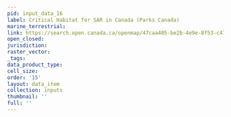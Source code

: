 ```yaml
---
pid: input_data_16
label: Critical Habitat for SAR in Canada (Parks Canada)
marine_terrestrial: 
link: https://search.open.canada.ca/openmap/47caa405-be2b-4e9e-8f53-c478ade2ca74
open_closed: 
jurisdiction: 
raster_vector: 
_tags: 
data_product_type: 
cell_size: 
order: '15'
layout: data_item
collection: inputs
thumbnail: ''
full: ''
---
```

